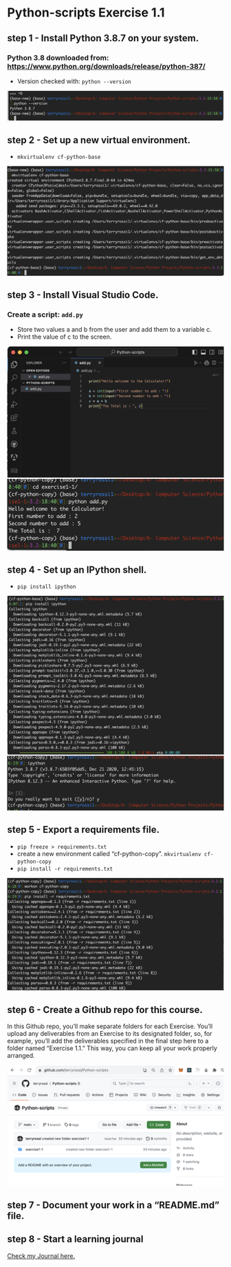 # Python-scripts Exercise 1.1

## step 1 - Install Python 3.8.7 on your system.

### Python 3.8 downloaded from: https://www.python.org/downloads/release/python-387/

- Version checked with: `python --version`

![](./images/step1.png)

## step 2 - Set up a new virtual environment.

- `mkvirtualenv cf-python-base`

![](./images/step2.png)

## step 3 - Install Visual Studio Code.

### Create a script: `add.py`

- Store two values a and b from the user and add them to a variable c.
- Print the value of c to the screen.

![](./images/step3.png)
![](./images/step3-1.png)

## step 4 - Set up an IPython shell.

- `pip install ipython`

![](./images/step4.png)
![](./images/step4-1.png)

## step 5 - Export a requirements file.

- `pip freeze > requirements.txt`
- create a new environment called “cf-python-copy”. `mkvirtualenv cf-python-copy`
- `pip install -r requirements.txt`

![](./images/step5.png)

## step 6 - Create a Github repo for this course.

In this Github repo, you’ll make separate folders for each Exercise. You’ll upload any deliverables from an Exercise to its designated folder, so, for example, you’ll add the deliverables specified in the final step here to a folder named “Exercise 1.1.” This way, you can keep all your work properly arranged.

![step 6](./images/step6.png)

## step 7 - Document your work in a “README.md” file.

## step 8 - Start a learning journal

[Check my Journal here.](./images/journal.pdf)
